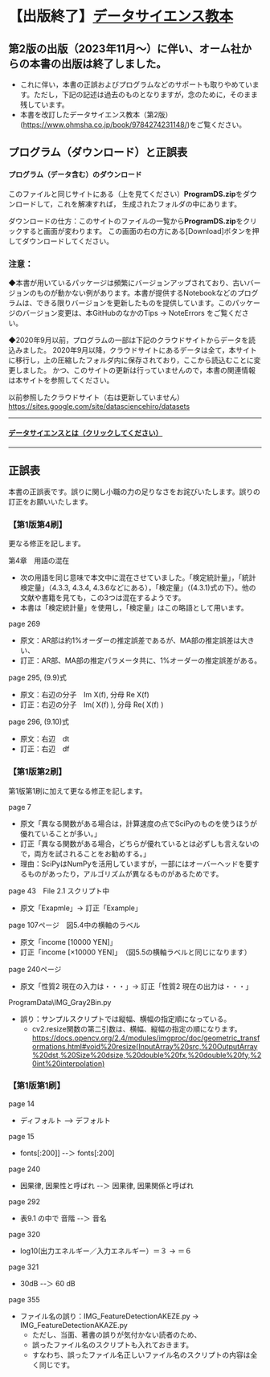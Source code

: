 # 【出版終了】[データサイエンス教本](https://www.ohmsha.co.jp/book/9784274222900/)
## 第2版の出版（2023年11月～）に伴い、オーム社からの本書の出版は終了しました。
- これに伴い，本書の正誤およびプログラムなどのサポートも取りやめています。ただし，下記の記述は過去のものとなりますが，念のために，そのまま残しています。
- 本書を改訂したデータサイエンス教本（第2版）(https://www.ohmsha.co.jp/book/9784274231148/)をご覧ください。

## プログラム（ダウンロード）と正誤表

#### プログラム（データ含む）のダウンロード
このファイルと同じサイトにある（上を見てください）**ProgramDS.zip**をダウンロードして，これを解凍すれば，
生成されたフォルダの中にあります。

ダウンロードの仕方：このサイトのファイルの一覧から**ProgramDS.zip**をクリックすると画面が変わります。
この画面の右の方にある[Download]ボタンを押してダウンロードしてください。

### 注意：
◆本書が用いているパッケージは頻繁にバージョンアップされており、古いバージョンのものが動かない例があります。本書が提供するNotebookなどのプログラムは、できる限りバージョンを更新したものを提供しています。このパッケージのバージョン変更は、本GitHubのなかのTips &rarr; NoteErrors をご覧ください。

◆2020年9月以前，プログラムの一部は下記のクラウドサイトからデータを読込みました。
2020年9月以降，クラウドサイトにあるデータは全て，本サイトに移行し，上の圧縮したフォルダ内に保存されており，ここから読込むことに変更しました。
かつ、このサイトの更新は行っていませんので，本書の関連情報は本サイトを参照してください。

以前参照したクラウドサイト（右は更新していません）　https://sites.google.com/site/datasciencehiro/datasets


-------------------------------------------------------------------------------------
#### [データサイエンスとは（クリックしてください）](WhatIsDataScience.md)
-------------------------------------------------------------------------------------
## 正誤表
本書の正誤表です。誤りに関し小職の力の足りなさをお詫びいたします。誤りの訂正をお願いいたします。

### 【第1版第4刷】
更なる修正を記します。

第4章　用語の混在
- 次の用語を同じ意味で本文中に混在させていました。「検定統計量」，「統計検定量」（4.3.3, 4.3.4, 4.3.6などにある），「検定量」（(4.3.1)式の下）。他の文献や書籍を見ても，この3つは混在するようです。
- 本書は「検定統計量」を使用し，「検定量」はこの略語として用います。

page 269
- 原文：AR部は約1%オーダーの推定誤差であるが、MA部の推定誤差は大きい、
- 訂正：AR部、MA部の推定パラメータ共に、1%オーダーの推定誤差がある。


page 295, (9.9)式
- 原文：右辺の分子　Im X(f),  分母 Re X(f)
- 訂正：右辺の分子　Im( X(f) ),  分母 Re( X(f) )

page 296, (9.10)式
- 原文：右辺　dt
- 訂正：右辺　df

### 【第1版第2刷】
第1版第1刷に加えて更なる修正を記します。

page 7
- 原文「異なる関数がある場合は，計算速度の点でSciPyのものを使うほうが優れていることが多い。」
- 訂正「異なる関数がある場合，どちらが優れているとは必ずしも言えないので，両方を試されることをお勧めする。」
- 理由：SciPyはNumPyを活用していますが，一部にはオーバーヘッドを要するものがあったり，アルゴリズムが異なるものがあるためです。

page 43　File 2.1 スクリプト中
- 原文「Exapmle」&rarr; 訂正「Example」

page 107ページ　図5.4中の横軸のラベル
- 原文「income [10000 YEN]」
- 訂正「income [×10000 YEN]」　（図5.5の横軸ラベルと同じになります）

page 240ページ
- 原文「性質2 現在の入力は・・・」&rarr; 訂正「性質2 現在の出力は・・・」

ProgramData\IMG_Gray2Bin.py
- 誤り：サンプルスクリプトでは縦幅、横幅の指定順になっている。
    - cv2.resize関数の第二引数は、横幅、縦幅の指定の順になります。
https://docs.opencv.org/2.4/modules/imgproc/doc/geometric_transformations.html#void%20resize(InputArray%20src,%20OutputArray%20dst,%20Size%20dsize,%20double%20fx,%20double%20fy,%20int%20interpolation)


### 【第1版第1刷】

page 14
- ディフォルト  --> デフォルト

page 15
- fonts[:200]] --＞ fonts[:200]

page 240
- 因果律, 因果性と呼ばれ  --＞ 因果律, 因果関係と呼ばれ

page 292
- 表9.1 の中で
     音階 --＞ 音名

page 320
- log10(出力エネルギー／入力エネルギー）＝３ &rarr;  ＝６

page 321
- 30dB --＞ 60 dB

page 355
- ファイル名の誤り：IMG_FeatureDetectionAKEZE.py &rarr; IMG_FeatureDetectionAKAZE.py 
    - ただし、当面、著書の誤りが気付かない読者のため、
    - 誤ったファイル名のスクリプトも入れておきます。
    - すなわち、誤ったファイル名正しいファイル名のスクリプトの内容は全く同じです。
